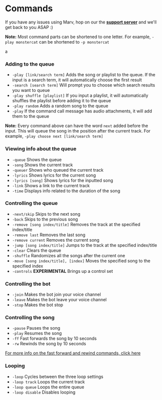 # Commands

If you have any issues using Marv, hop on our the [**support server**](https://discord.gg/WmDyx7C) and we'll get back to you ASAP :)

**Note:** Most command parts can be shortened to one letter. For example, `-play monstercat` can be shortened to `-p monstercat`

a

### Adding to the queue

* `-play [link/search term]` Adds the song or playlist to the queue. If the input is a search term, it will automatically choose the first result
* `-search [search term]` Will prompt you to choose which search results you want to queue
* `-play shuffle [playlist]` If you input a playlist, it will automatically shuffles the playlist before adding it to the queue
* `-play random` Adds a random song to the queue
* `-play` If the command call message has audio attachments, it will add them to the queue

**Note:** Every command above can have the word `next` added before the input. This will queue the song in the position after the current track. For example, `-play choose next [link/search term]`

### Viewing info about the queue

* `-queue` Shows the queue
* `-song` Shows the current track
* `-queuer` Shows who queued the current track
* `-lyrics` Shows lyrics for the current song
* `-lyrics [song]` Shows lyrics for the inputted song
* `-link` Shows a link to the current track
* `-time` Displays info related to the duration of the song

### Controlling the queue

* `-next/skip` Skips to the next song
* `-back` Skips to the previous song
* `-remove [song index/title]` Removes the track at the specified index/title
* `-remove last` Removes the last song
* `-remove current` Removes the current song
* `-jump [song index/title]` Jumps to the track at the specified index/title
* `-clear` Clears the queue
* `-shuffle` Randomizes all the songs after the current one
* `-move [song index/title], [index]` Moves the specified song to the specified index
* `-controls` **EXPERIMENTAL** Brings up a control set

### Controlling the bot

* `-join` Makes the bot join your voice channel
* `-leave` Makes the bot leave your voice channel
* `-stop` Makes the bot stop

### Controlling the song

* `-pause` Pauses the song
* `-play` Resumes the song
* `-ff` Fast forwards the song by 10 seconds
* `-rw` Rewinds the song by 10 seconds

[For more info on the fast forward and rewind commands, click here](/marv/commands/time)

### Looping

* `-loop` Cycles between the three loop settings
* `-loop track` Loops the current track
* `-loop queue` Loops the entire queue
* `-loop disable` Disables looping
